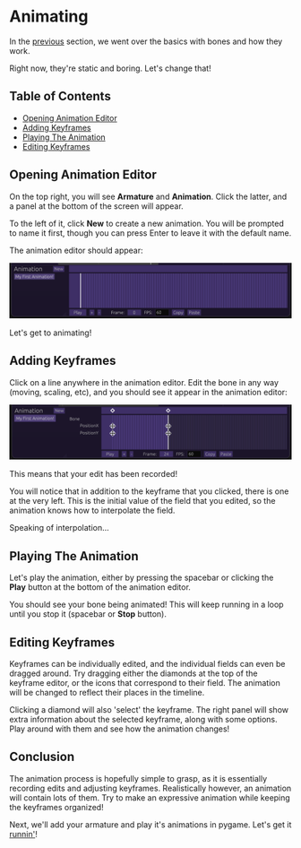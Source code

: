 # Animating

In the [previous](./basics.md) section, we went over the basics with bones and
how they work.

Right now, they're static and boring. Let's change that!

## Table of Contents

- [Opening Animation Editor](#opening-animation-editor)
- [Adding Keyframes](#adding-keyframes)
- [Playing The Animation](#playing-the-animation)
- [Editing Keyframes](#editing-keyframes)

## Opening Animation Editor

On the top right, you will see <strong>Armature</strong> and
<strong>Animation</strong>. Click the latter, and a panel at the bottom of the
screen will appear.

To the left of it, click <strong>New</strong> to create a new animation. You
will be prompted to name it first, though you can press Enter to leave it with
the default name.

The animation editor should appear:

![keyframe_editor](keyframe_editor.png)

Let's get to animating!

## Adding Keyframes

Click on a line anywhere in the animation editor. Edit the bone in any way
(moving, scaling, etc), and you should see it appear in the animation editor:

![keyframe_editor_edit](keyframe_editor_edit.png)

This means that your edit has been recorded!

You will notice that in addition to the keyframe that you clicked, there is one
at the very left. This is the initial value of the field that you edited, so the
animation knows how to interpolate the field.

Speaking of interpolation...

## Playing The Animation

Let's play the animation, either by pressing the spacebar or clicking the
<strong>Play</strong> button at the bottom of the animation editor.

You should see your bone being animated! This will keep running in a loop until
you stop it (spacebar or <strong>Stop</strong> button).

## Editing Keyframes

Keyframes can be individually edited, and the individual fields can even be
dragged around. Try dragging either the diamonds at the top of the keyframe
editor, or the icons that correspond to their field. The animation will be
changed to reflect their places in the timeline.

Clicking a diamond will also 'select' the keyframe. The right panel will show
extra information about the selected keyframe, along with some options. Play
around with them and see how the animation changes!

## Conclusion

The animation process is hopefully simple to grasp, as it is essentially
recording edits and adjusting keyframes. Realistically however, an animation
will contain lots of them. Try to make an expressive animation while keeping the
keyframes organized!

Next, we'll add your armature and play it's animations in
pygame. Let's get it [runnin'](./inagame.md)!

